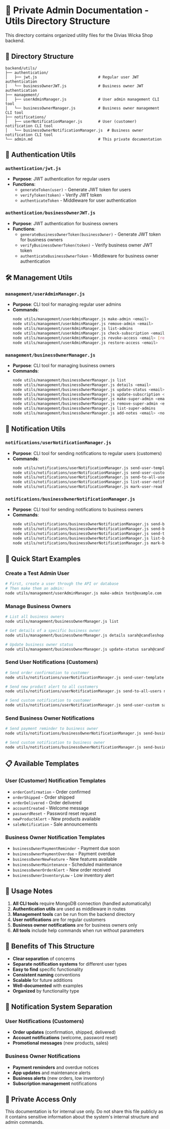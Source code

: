 # 🔐 Private Admin Documentation - Utils Directory Structure

This directory contains organized utility files for the Divias Wicka Shop backend.

## 📁 Directory Structure

```
backend/utils/
├── authentication/
│   ├── jwt.js                           # Regular user JWT authentication
│   └── businessOwnerJWT.js              # Business owner JWT authentication
├── management/
│   ├── userAdminManager.js              # User admin management CLI tool
│   └── businessOwnerManager.js          # Business owner management CLI tool
├── notifications/
│   ├── userNotificationManager.js       # User (customer) notification CLI tool
│   └── businessOwnerNotificationManager.js  # Business owner notification CLI tool
└── admin.md                             # This private documentation
```

## 🔐 Authentication Utils

### `authentication/jwt.js`
- **Purpose**: JWT authentication for regular users
- **Functions**:
  - `generateToken(user)` - Generate JWT token for users
  - `verifyToken(token)` - Verify JWT token
  - `authenticateToken` - Middleware for user authentication

### `authentication/businessOwnerJWT.js`
- **Purpose**: JWT authentication for business owners
- **Functions**:
  - `generateBusinessOwnerToken(businessOwner)` - Generate JWT token for business owners
  - `verifyBusinessOwnerToken(token)` - Verify business owner JWT token
  - `authenticateBusinessOwnerToken` - Middleware for business owner authentication

## 🛠️ Management Utils

### `management/userAdminManager.js`
- **Purpose**: CLI tool for managing regular user admins
- **Commands**:
  ```bash
  node utils/management/userAdminManager.js make-admin <email>
  node utils/management/userAdminManager.js remove-admin <email>
  node utils/management/userAdminManager.js list-admins
  node utils/management/userAdminManager.js check-subscription <email>
  node utils/management/userAdminManager.js revoke-access <email> [reason]
  node utils/management/userAdminManager.js restore-access <email>
  ```

### `management/businessOwnerManager.js`
- **Purpose**: CLI tool for managing business owners
- **Commands**:
  ```bash
  node utils/management/businessOwnerManager.js list
  node utils/management/businessOwnerManager.js details <email>
  node utils/management/businessOwnerManager.js update-status <email> <status> [reason]
  node utils/management/businessOwnerManager.js update-subscription <email> <status>
  node utils/management/businessOwnerManager.js make-super-admin <email>
  node utils/management/businessOwnerManager.js remove-super-admin <email>
  node utils/management/businessOwnerManager.js list-super-admins
  node utils/management/businessOwnerManager.js add-notes <email> <notes>
  ```

## 🔔 Notification Utils

### `notifications/userNotificationManager.js`
- **Purpose**: CLI tool for sending notifications to regular users (customers)
- **Commands**:
  ```bash
  node utils/notifications/userNotificationManager.js send-user-template <email> <template>
  node utils/notifications/userNotificationManager.js send-user-custom <email> <title> <message>
  node utils/notifications/userNotificationManager.js send-to-all-users <template>
  node utils/notifications/userNotificationManager.js list-user-notifications <email>
  node utils/notifications/userNotificationManager.js mark-user-read <email> <notification_id>
  ```

### `notifications/businessOwnerNotificationManager.js`
- **Purpose**: CLI tool for sending notifications to business owners
- **Commands**:
  ```bash
  node utils/notifications/businessOwnerNotificationManager.js send-business-template <email> <template>
  node utils/notifications/businessOwnerNotificationManager.js send-business-custom <email> <title> <message>
  node utils/notifications/businessOwnerNotificationManager.js send-to-all-business-owners <template>
  node utils/notifications/businessOwnerNotificationManager.js list-business-notifications <email>
  node utils/notifications/businessOwnerNotificationManager.js mark-business-read <email> <notification_id>
  ```

## 🚀 Quick Start Examples

### Create a Test Admin User
```bash
# First, create a user through the API or database
# Then make them an admin:
node utils/management/userAdminManager.js make-admin test@example.com
```

### Manage Business Owners
```bash
# List all business owners
node utils/management/businessOwnerManager.js list

# Get details of a specific business owner
node utils/management/businessOwnerManager.js details sarah@candleshop.com

# Update business owner status
node utils/management/businessOwnerManager.js update-status sarah@candleshop.com active
```

### Send User Notifications (Customers)
```bash
# Send order confirmation to customer
node utils/notifications/userNotificationManager.js send-user-template john@example.com orderConfirmation

# Send new product alert to all customers
node utils/notifications/userNotificationManager.js send-to-all-users newProductAlert

# Send custom notification to customer
node utils/notifications/userNotificationManager.js send-user-custom sarah@email.com "Welcome" "Thanks for joining us!"
```

### Send Business Owner Notifications
```bash
# Send payment reminder to business owner
node utils/notifications/businessOwnerNotificationManager.js send-business-template sarah@candleshop.com businessOwnerPaymentReminder

# Send custom notification to business owner
node utils/notifications/businessOwnerNotificationManager.js send-business-custom sarah@candleshop.com "Important Update" "Please check your inventory"
```

## 📋 Available Templates

### User (Customer) Notification Templates
- `orderConfirmation` - Order confirmed
- `orderShipped` - Order shipped
- `orderDelivered` - Order delivered
- `accountCreated` - Welcome message
- `passwordReset` - Password reset request
- `newProductAlert` - New products available
- `saleNotification` - Sale announcements

### Business Owner Notification Templates
- `businessOwnerPaymentReminder` - Payment due soon
- `businessOwnerPaymentOverdue` - Payment overdue
- `businessOwnerNewFeature` - New features available
- `businessOwnerMaintenance` - Scheduled maintenance
- `businessOwnerOrderAlert` - New order received
- `businessOwnerInventoryLow` - Low inventory alert

## 🔧 Usage Notes

1. **All CLI tools** require MongoDB connection (handled automatically)
2. **Authentication utils** are used as middleware in routes
3. **Management tools** can be run from the backend directory
4. **User notifications** are for regular customers
5. **Business owner notifications** are for business owners only
6. **All tools** include help commands when run without parameters

## 🎯 Benefits of This Structure

- **Clear separation** of concerns
- **Separate notification systems** for different user types
- **Easy to find** specific functionality
- **Consistent naming** conventions
- **Scalable** for future additions
- **Well-documented** with examples
- **Organized** by functionality type

## 🔄 Notification System Separation

### User Notifications (Customers)
- **Order updates** (confirmation, shipped, delivered)
- **Account notifications** (welcome, password reset)
- **Promotional messages** (new products, sales)

### Business Owner Notifications
- **Payment reminders** and overdue notices
- **App updates** and maintenance alerts
- **Business alerts** (new orders, low inventory)
- **Subscription management** notifications

## 🔐 Private Access Only

This documentation is for internal use only. Do not share this file publicly as it contains sensitive information about the system's internal structure and admin commands. 